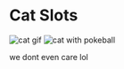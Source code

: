 Cat Slots
=========

![cat gif](https://media.giphy.com/media/YHbWOUFMbEpc4/giphy.gif)
![cat with pokeball](https://49.media.tumblr.com/c567c51f6851ca30e32b6c319ef92a06/tumblr_ntz7bmgRqI1ud91fco1_500.gif)

we dont even care lol
